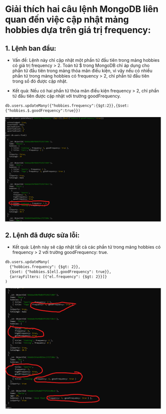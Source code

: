 # Giải thích hai câu lệnh MongoDB liên quan đến việc cập nhật mảng hobbies dựa trên giá trị frequency:

## 1. Lệnh ban đầu:

-   Vấn đề: Lệnh này chỉ cập nhật một phần tử đầu tiên trong mảng hobbies có giá trị frequency > 2. Toán tử $ trong MongoDB chỉ áp dụng cho phần tử đầu tiên trong mảng thỏa mãn điều kiện, vì vậy nếu có nhiều phần tử trong mảng hobbies có frequency > 2, chỉ phần tử đầu tiên trong số đó được cập nhật.

-   Kết quả: Nếu có hai phần tử thỏa mãn điều kiện frequency > 2, chỉ phần tử đầu tiên được cập nhật với trường goodFrequency.

```
db.users.updateMany({"hobbies.frequency":{$gt:2}},{$set:{"hobbies.$.goodFrequency":true}})
```

![alt text](/images/examples/image-54.png)

## 2. Lệnh đã được sửa lỗi:

-   Kết quả: Lệnh này sẽ cập nhật tất cả các phần tử trong mảng hobbies có frequency > 2 với trường goodFrequency: true.

```
db.users.updateMany(
  {"hobbies.frequency": {$gt: 2}},
  {$set: {"hobbies.$[el].goodFrequency": true}},
  {arrayFilters: [{"el.frequency": {$gt: 2}}]}
)
```

![alt text](/images/examples/image-55.png)
